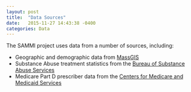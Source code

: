 ```yaml
---
layout: post
title:  "Data Sources"
date:   2015-11-27 14:43:38 -0400
categories: Data
---
```


The SAMMI project uses data from a number of sources, including:

- Geographic and demographic data from [MassGIS][MassGIS]
- Substance Abuse treatment statistics from the [Bureau of Substance Abuse Services][BSAS]
- Medicare Part D prescriber data from the [Centers for Medicare and Medicaid Services][CMS]


[MassGIS]: http://www.mass.gov/anf/research-and-tech/it-serv-and-support/application-serv/office-of-geographic-information-massgis/
[CMS]: https://www.cms.gov/Research-Statistics-Data-and-Systems/Statistics-Trends-and-Reports/Medicare-Provider-Charge-Data/Part-D-Prescriber.html
[BSAS]: http://www.mass.gov/eohhs/gov/departments/dph/programs/substance-abuse/data/treatment-statistics.html